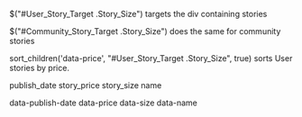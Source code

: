 $("#User_Story_Target .Story_Size") targets the div containing stories

$("#Community_Story_Target .Story_Size") does the same for community stories

sort_children('data-price', "#User_Story_Target .Story_Size", true)
sorts User stories by price.

publish_date
story_price
story_size
name

data-publish-date
data-price
data-size
data-name